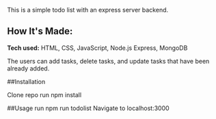 This is a simple todo list with an express server backend.

## How It's Made:

**Tech used:** HTML, CSS, JavaScript, Node.js Express, MongoDB


The users can add tasks, delete tasks, and update tasks that have been already added.

##Installation

Clone repo
run npm install

##Usage
run npm run todolist
Navigate to localhost:3000
